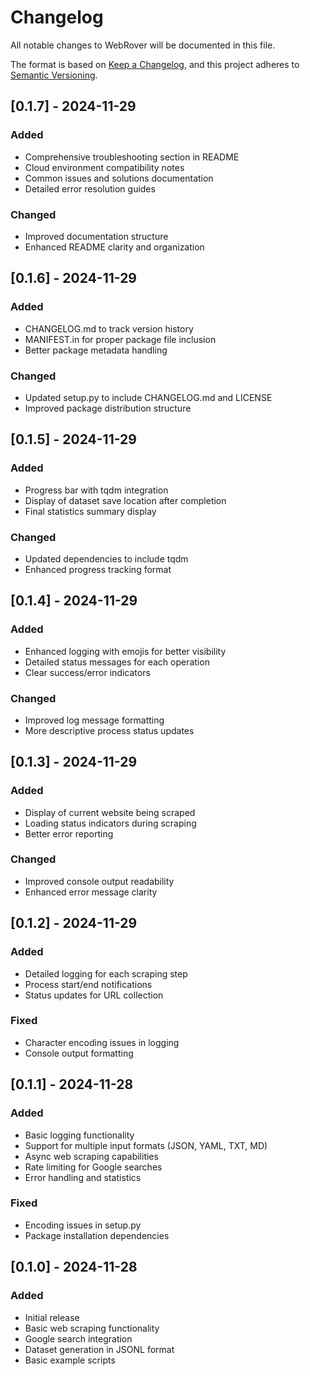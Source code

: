 # Changelog

All notable changes to WebRover will be documented in this file.

The format is based on [Keep a Changelog](https://keepachangelog.com/en/1.0.0/),
and this project adheres to [Semantic Versioning](https://semver.org/spec/v2.0.0.html).

## [0.1.7] - 2024-11-29

### Added
- Comprehensive troubleshooting section in README
- Cloud environment compatibility notes
- Common issues and solutions documentation
- Detailed error resolution guides

### Changed
- Improved documentation structure
- Enhanced README clarity and organization

## [0.1.6] - 2024-11-29

### Added
- CHANGELOG.md to track version history
- MANIFEST.in for proper package file inclusion
- Better package metadata handling

### Changed
- Updated setup.py to include CHANGELOG.md and LICENSE
- Improved package distribution structure

## [0.1.5] - 2024-11-29

### Added
- Progress bar with tqdm integration
- Display of dataset save location after completion
- Final statistics summary display

### Changed
- Updated dependencies to include tqdm
- Enhanced progress tracking format

## [0.1.4] - 2024-11-29

### Added
- Enhanced logging with emojis for better visibility
- Detailed status messages for each operation
- Clear success/error indicators

### Changed
- Improved log message formatting
- More descriptive process status updates

## [0.1.3] - 2024-11-29

### Added
- Display of current website being scraped
- Loading status indicators during scraping
- Better error reporting

### Changed
- Improved console output readability
- Enhanced error message clarity

## [0.1.2] - 2024-11-29

### Added
- Detailed logging for each scraping step
- Process start/end notifications
- Status updates for URL collection

### Fixed
- Character encoding issues in logging
- Console output formatting

## [0.1.1] - 2024-11-28

### Added
- Basic logging functionality
- Support for multiple input formats (JSON, YAML, TXT, MD)
- Async web scraping capabilities
- Rate limiting for Google searches
- Error handling and statistics

### Fixed
- Encoding issues in setup.py
- Package installation dependencies

## [0.1.0] - 2024-11-28

### Added
- Initial release
- Basic web scraping functionality
- Google search integration
- Dataset generation in JSONL format
- Basic example scripts 